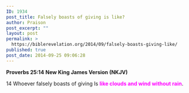 ```yaml
---
ID: 1934
post_title: Falsely boasts of giving is like?
author: Praison
post_excerpt: ""
layout: post
permalink: >
  https://biblerevelation.org/2014/09/falsely-boasts-giving-like/
published: true
post_date: 2014-09-25 09:06:28
---
```

<strong>Proverbs 25:14</strong>
<strong> New King James Version (NKJV)</strong>

14 Whoever falsely boasts of giving
Is <span style="color: #ff00ff;"><strong>like clouds and wind without rain</strong></span>.